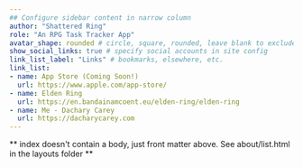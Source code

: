 ```yaml
---
## Configure sidebar content in narrow column
author: "Shattered Ring"
role: "An RPG Task Tracker App"
avatar_shape: rounded # circle, square, rounded, leave blank to exclude
show_social_links: true # specify social accounts in site config
link_list_label: "Links" # bookmarks, elsewhere, etc.
link_list:
- name: App Store (Coming Soon!)
  url: https://www.apple.com/app-store/
- name: Elden Ring
  url: https://en.bandainamcoent.eu/elden-ring/elden-ring
- name: Me - Dachary Carey
  url: https://dacharycarey.com
---
```


** index doesn't contain a body, just front matter above.
See about/list.html in the layouts folder **